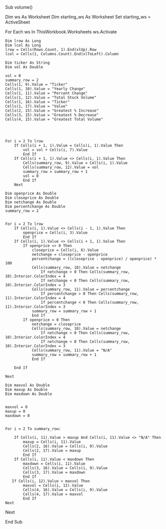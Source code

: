 Sub volume()

Dim ws As Worksheet
Dim starting_ws As Worksheet
Set starting_ws = ActiveSheet

For Each ws In ThisWorkbook.Worksheets
    ws.Activate

    Dim lrow As Long
    Dim lcol As Long
    lrow = Cells(Rows.Count, 1).End(xlUp).Row
    lcol = Cells(1, Columns.Count).End(xlToLeft).Column
    
    Dim ticker As String
    Dim vol As Double
    
    vol = 0
    summary_row = 2
    Cells(1, 9).Value = "Ticker"
    Cells(1, 10).Value = "Yearly Change"
    Cells(1, 11).Value = "Percent Change"
    Cells(1, 12).Value = "Total Stock Volume"
    Cells(1, 16).Value = "Ticker"
    Cells(1, 17).Value = "Value"
    Cells(2, 15).Value = "Greatest % Increase"
    Cells(3, 15).Value = "Greatest % Decrease"
    Cells(4, 15).Value = "Greatest Total Volume"
    
    
    

    For i = 2 To lrow
        If Cells(i + 1, 1).Value = Cells(i, 1).Value Then
            vol = vol + Cells(i, 7).Value
            End If
        If Cells(i + 1, 1).Value <> Cells(i, 1).Value Then
            Cells(summary_row, 9).Value = Cells(i, 1).Value
            Cells(summary_row, 12).Value = vol
            summary_row = summary_row + 1
            vol = 0
            End If
        Next
    
    Dim openprice As Double
    Dim closeprice As Double
    Dim netchange As Double
    Dim percentchange As Double
    summary_row = 2
    
    
    For i = 2 To lrow
        If Cells(i, 1).Value <> Cells(i - 1, 1).Value Then
            openprice = Cells(i, 3).Value
            End If
        If Cells(i, 1).Value <> Cells(i + 1, 1).Value Then
            If openprice <> 0 Then
                closeprice = Cells(i, 6).Value
                netchange = closeprice - openprice
                percentchange = ((closeprice - openprice) / openprice) * 100
                Cells(summary_row, 10).Value = netchange
                    If netchange > 0 Then Cells(summary_row, 10).Interior.ColorIndex = 4
                    If netchange < 0 Then Cells(summary_row, 10).Interior.ColorIndex = 3
                Cells(summary_row, 11).Value = percentchange
                    If percentchange > 0 Then Cells(summary_row, 11).Interior.ColorIndex = 4
                    If percentchange < 0 Then Cells(summary_row, 11).Interior.ColorIndex = 3
                summary_row = summary_row + 1
                End If
            If openprice = 0 Then
                netchange = closeprice
                Cells(summary_row, 10).Value = netchange
                    If netchange > 0 Then Cells(summary_row, 10).Interior.ColorIndex = 4
                    If netchange < 0 Then Cells(summary_row, 10).Interior.ColorIndex = 3
                Cells(summary_row, 11).Value = "N/A"
                summary_row = summary_row + 1
                End If
                
        End If
        
    Next
      
    Dim maxvol As Double
    Dim maxup As Double
    Dim maxdown As Double
    
    
    maxvol = 0
    maxup = 0
    maxdown = 0
    
      
    For i = 2 To summary_row:
    
        If Cells(i, 11).Value > maxup And Cells(i, 11).Value <> "N/A" Then
            maxup = Cells(i, 11).Value
            Cells(2, 16).Value = Cells(i, 9).Value
            Cells(2, 17).Value = maxup
            End If
        If Cells(i, 11).Value < maxdown Then
            maxdown = Cells(i, 11).Value
            Cells(3, 16).Value = Cells(i, 9).Value
            Cells(3, 17).Value = maxdown
            End If
       If Cells(i, 12).Value > maxvol Then
            maxvol = Cells(i, 12).Value
            Cells(4, 16).Value = Cells(i, 9).Value
            Cells(4, 17).Value = maxvol
            End If
    Next
    
    
Next

    
End Sub

